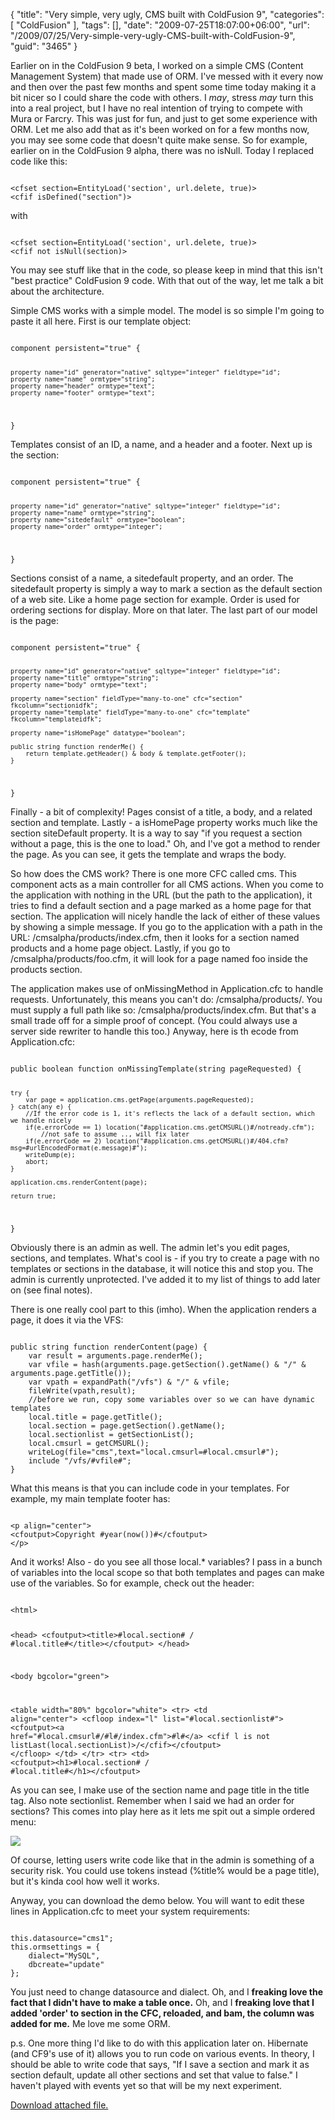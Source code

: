 {
	"title": "Very simple, very ugly, CMS built with ColdFusion 9",
	"categories": [
		"ColdFusion"
	],
	"tags": [],
	"date": "2009-07-25T18:07:00+06:00",
	"url": "/2009/07/25/Very-simple-very-ugly-CMS-built-with-ColdFusion-9",
	"guid": "3465"
}

Earlier on in the ColdFusion 9 beta, I worked on a simple CMS (Content Management System) that made use of ORM. I've messed with it every now and then over the past few months and spent some time today making it a bit nicer so I could share the code with others. I <i>may</i>, stress <i>may</i> turn this into a real project, but I have no real intention of trying to compete with Mura or Farcry. This was just for fun, and just to get some experience with ORM. Let me also add that as it's been worked on for a few months now, you may see some code that doesn't quite make sense. So for example, earlier on in the ColdFusion 9 alpha, there was no isNull. Today I replaced code like this:

<code>
&lt;cfset section=EntityLoad('section', url.delete, true)&gt;
&lt;cfif isDefined("section")&gt;
</code>

with

<code>
&lt;cfset section=EntityLoad('section', url.delete, true)&gt;
&lt;cfif not isNull(section)&gt;
</code>

You may see stuff like that in the code, so please keep in mind that this isn't "best practice" ColdFusion 9 code. With that out of the way, let me talk a bit about the architecture.
<!--more-->
Simple CMS works with a simple model. The model is so simple I'm going to paste it all here. First is our template object:

<code>
component persistent="true" {

	property name="id" generator="native" sqltype="integer" fieldtype="id";
	property name="name" ormtype="string";
	property name="header" ormtype="text";
	property name="footer" ormtype="text";
	
}
</code>

Templates consist of an ID, a name, and a header and a footer. Next up is the section:

<code>
component persistent="true" {

	property name="id" generator="native" sqltype="integer" fieldtype="id";
	property name="name" ormtype="string";
	property name="sitedefault" ormtype="boolean";
	property name="order" ormtype="integer";
	
}
</code>

Sections consist of a name, a sitedefault property, and an order. The sitedefault property is simply a way to mark a section as the default section of a web site. Like a home page section for example. Order is used for ordering sections for display. More on that later. The last part of our model is the page:

<code>
component persistent="true" {

	property name="id" generator="native" sqltype="integer" fieldtype="id";
	property name="title" ormtype="string";
	property name="body" ormtype="text";
	
	property name="section" fieldType="many-to-one" cfc="section" fkcolumn="sectionidfk";
	property name="template" fieldType="many-to-one" cfc="template" fkcolumn="templateidfk";
	
	property name="isHomePage" datatype="boolean";
	
	public string function renderMe() {
		return template.getHeader() & body & template.getFooter();
	}
		
}
</code>

Finally - a bit of complexity! Pages consist of a title, a body, and a related section and template. Lastly - a isHomePage property works much like the section siteDefault property. It is a way to say "if you request a section without a page, this is the one to load." Oh, and I've got a method to render the page. As you can see, it gets the template and wraps the body. 

So how does the CMS work? There is one more CFC called cms. This component acts as a main controller for all CMS actions. When you come to the application with nothing in the URL (but the path to the application), it tries to find a default section and a page marked as a home page for that section. The application will nicely handle the lack of either of these values by showing a simple message. If you go to the application with a path in the URL: /cmsalpha/products/index.cfm, then it looks for a section named products and a home page object. Lastly, if you go to /cmsalpha/products/foo.cfm, it will look for a page named foo inside the products section. 

The application makes use of onMissingMethod in Application.cfc to handle requests. Unfortunately, this means you can't do: /cmsalpha/products/. You must supply a full path like so: /cmsalpha/products/index.cfm. But that's a small trade off for a simple proof of concept. (You could always use a server side rewriter to handle this too.) Anyway, here is th ecode from Application.cfc:

<code>
public boolean function onMissingTemplate(string pageRequested) {

	try {
		var page = application.cms.getPage(arguments.pageRequested);
	} catch(any e) {
		//If the error code is 1, it's reflects the lack of a default section, which we handle nicely
		if(e.errorCode == 1) location("#application.cms.getCMSURL()#/notready.cfm");
			//not safe to assume .., will fix later
		if(e.errorCode == 2) location("#application.cms.getCMSURL()#/404.cfm?msg=#urlEncodedFormat(e.message)#");
		writeDump(e);
		abort;
	}

	application.cms.renderContent(page);
		
	return true;
}
</code>

Obviously there is an admin as well. The admin let's you edit pages, sections, and templates. What's cool is - if you try to create a page with no templates or sections in the database, it will notice this and stop you. The admin is currently unprotected. I've added it to my list of things to add later on (see final notes). 

There is one really cool part to this (imho). When the application renders a page, it does it via the VFS:

<code>
public string function renderContent(page) {
	var result = arguments.page.renderMe();
	var vfile = hash(arguments.page.getSection().getName() & "/" & arguments.page.getTitle());
	var vpath = expandPath("/vfs") & "/" & vfile;
	fileWrite(vpath,result);
	//before we run, copy some variables over so we can have dynamic templates
	local.title = page.getTitle();
	local.section = page.getSection().getName();
	local.sectionlist = getSectionList();
	local.cmsurl = getCMSURL();
	writeLog(file="cms",text="local.cmsurl=#local.cmsurl#");
	include "/vfs/#vfile#";
}			
</code>

What this means is that you can include code in your templates. For example, my main template footer has:

<code>
&lt;p align="center"&gt;
&lt;cfoutput&gt;Copyright #year(now())#&lt;/cfoutput&gt;
&lt;/p&gt;
</code>

And it works! Also - do you see all those local.* variables? I pass in a bunch of variables into the local scope so that both templates and pages can make use of the variables. So for example, check out the header:

<code>
&lt;html&gt;

&lt;head&gt;
&lt;cfoutput&gt;&lt;title&gt;#local.section# / #local.title#&lt;/title&gt;&lt;/cfoutput&gt;
&lt;/head&gt;

&lt;body bgcolor="green"&gt;

&lt;table width="80%" bgcolor="white"&gt;
&lt;tr&gt;
&lt;td align="center"&gt;
&lt;cfloop index="l" list="#local.sectionlist#"&gt;
&lt;cfoutput&gt;&lt;a href="#local.cmsurl#/#l#/index.cfm"&gt;#l#&lt;/a&gt; &lt;cfif l is not listLast(local.sectionList)&gt;/&lt;/cfif&gt;&lt;/cfoutput&gt;
&lt;/cfloop&gt;
&lt;/td&gt;
&lt;/tr&gt;
&lt;tr&gt;
&lt;td&gt;
&lt;cfoutput&gt;&lt;h1&gt;#local.section# / #local.title#&lt;/h1&gt;&lt;/cfoutput&gt;
</code>

As you can see, I make use of the section name and page title in the title tag. Also note sectionlist. Remember when I said we had an order for sections? This comes into play here as it lets me spit out a simple ordered menu:

<img src="https://static.raymondcamden.com/images/Picture 250.png" />

Of course, letting users write code like that in the admin is something of a security risk. You could use tokens instead (%title% would be a page title), but it's kinda cool how well it works. 

Anyway, you can download the demo below. You will want to edit these lines in Application.cfc to meet your system requirements:

<code>
this.datasource="cms1";
this.ormsettings = {
	dialect="MySQL",
	dbcreate="update"
};
</code>

You just need to change datasource and dialect. Oh, and I <b>freaking love the fact that I didn't have to make a table once.</b> Oh, and I <b>freaking love that I added 'order' to section in the CFC, reloaded, and bam, the column was added for me.</b> Me love me some ORM. 

p.s. One more thing I'd like to do with this application later on. Hibernate (and CF9's use of it) allows you to run code on various events. In theory, I should be able to write code that says, "If I save a section and mark it as section default, update all other sections and set that value to false." I haven't played with events yet so that will be my next experiment.<p><a href='enclosures/C%3A%5Chosts%5C2009%2Ecoldfusionjedi%2Ecom%5Cenclosures%2Fcmsalpha%2Ezip'>Download attached file.</a></p>